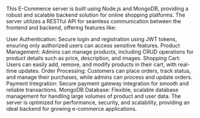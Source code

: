 This E-Commerce server is built using Node.js and MongoDB, providing a robust and scalable backend solution for online shopping platforms. The server utilizes a RESTful API for seamless communication between the frontend and backend, offering features like:

User Authentication: Secure login and registration using JWT tokens, ensuring only authorized users can access sensitive features.
Product Management: Admins can manage products, including CRUD operations for product details such as price, description, and images.
Shopping Cart: Users can easily add, remove, and modify products in their cart, with real-time updates.
Order Processing: Customers can place orders, track status, and manage their purchases, while admins can process and update orders.
Payment Integration: Secure payment gateway integration for smooth and reliable transactions.
MongoDB Database: Flexible, scalable database management for handling large volumes of product and user data.
The server is optimized for performance, security, and scalability, providing an ideal backend for growing e-commerce applications.
